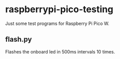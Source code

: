 # raspberrypi-pico-testing
Just some test programs for Raspberry Pi Pico W.

## flash.py
Flashes the onboard led in 500ms intervals 10 times.